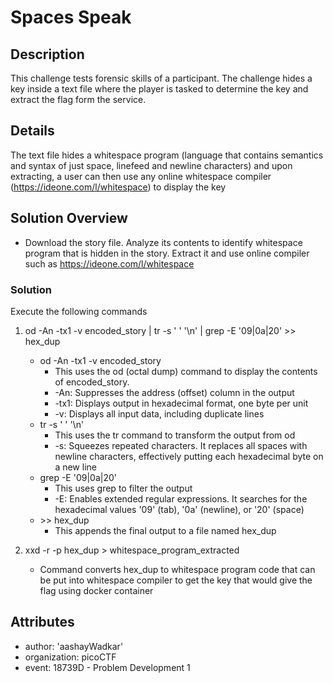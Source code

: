 # Spaces Speak

## Description

This challenge tests forensic skills of a participant. The challenge hides a key inside a text file where the player is tasked to determine the key and extract the flag form the service.  

## Details

The text file hides a whitespace program (language that contains semantics and syntax of just space, linefeed and newline characters) and upon extracting, a user can then use any online whitespace compiler (https://ideone.com/l/whitespace) to display the key


## Solution Overview

- Download the story file. Analyze its contents to identify whitespace program that is hidden in the story. Extract it and use online compiler such as https://ideone.com/l/whitespace 

### Solution  

Execute the following commands 

1. od -An -tx1 -v encoded_story | tr -s ' ' '\n' | grep -E '09|0a|20' >> hex_dup
    
    - od -An -tx1 -v encoded_story
        - This uses the od (octal dump) command to display the contents of encoded_story. 
        - -An: Suppresses the address (offset) column in the output 
        - -tx1: Displays output in hexadecimal format, one byte per unit
        - -v: Displays all input data, including duplicate lines
    - tr -s ' ' '\n'
        - This uses the tr command to transform the output from od
        - -s: Squeezes repeated characters.     It replaces all spaces with newline characters, effectively putting each hexadecimal byte on a new line
    - grep -E '09|0a|20'
        - This uses grep to filter the output
        - -E: Enables extended regular expressions. It searches for the hexadecimal values '09' (tab), '0a' (newline), or '20' (space)
    - \>> hex_dup
        - This appends the final output to a file named hex_dup

2. xxd -r -p hex_dup > whitespace_program_extracted

    - Command converts hex_dup to whitespace program code that can be put into whitespace compiler to get the key that would give the flag using docker container
    

## Attributes

- author: 'aashayWadkar'
- organization: picoCTF
- event: 18739D - Problem Development 1
